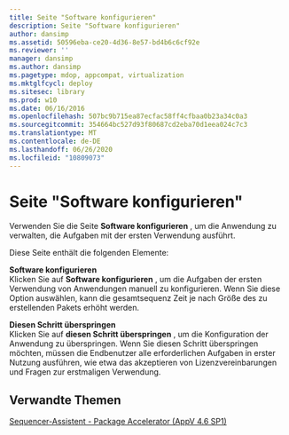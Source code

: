 ```yaml
---
title: Seite "Software konfigurieren"
description: Seite "Software konfigurieren"
author: dansimp
ms.assetid: 50596eba-ce20-4d36-8e57-bd4b6c6cf92e
ms.reviewer: ''
manager: dansimp
ms.author: dansimp
ms.pagetype: mdop, appcompat, virtualization
ms.mktglfcycl: deploy
ms.sitesec: library
ms.prod: w10
ms.date: 06/16/2016
ms.openlocfilehash: 507bc9b715ea87ecfac58ff4cfbaa0b23a34c0a3
ms.sourcegitcommit: 354664bc527d93f80687cd2eba70d1eea024c7c3
ms.translationtype: MT
ms.contentlocale: de-DE
ms.lasthandoff: 06/26/2020
ms.locfileid: "10809073"
---
```

# Seite "Software konfigurieren"


Verwenden Sie die Seite **Software konfigurieren** , um die Anwendung zu verwalten, die Aufgaben mit der ersten Verwendung ausführt.

Diese Seite enthält die folgenden Elemente:

<a href="" id="configure-software"></a>**Software konfigurieren**  
Klicken Sie auf **Software konfigurieren** , um die Aufgaben der ersten Verwendung von Anwendungen manuell zu konfigurieren. Wenn Sie diese Option auswählen, kann die gesamtsequenz Zeit je nach Größe des zu erstellenden Pakets erhöht werden.

<a href="" id="skip-this-step"></a>**Diesen Schritt überspringen**  
Klicken Sie auf **diesen Schritt überspringen** , um die Konfiguration der Anwendung zu überspringen. Wenn Sie diesen Schritt überspringen möchten, müssen die Endbenutzer alle erforderlichen Aufgaben in erster Nutzung ausführen, wie etwa das akzeptieren von Lizenzvereinbarungen und Fragen zur erstmaligen Verwendung.

## Verwandte Themen


[Sequencer-Assistent - Package Accelerator (AppV 4.6 SP1)](sequencer-wizard---package-accelerator--appv-46-sp1-.md)

 

 





